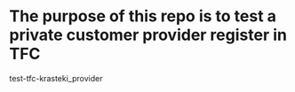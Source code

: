 # The purpose of this repo is to test a private customer provider register in TFC 

test-tfc-krasteki_provider
